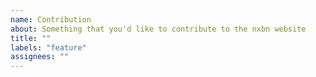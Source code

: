 ```yaml
---
name: Contribution
about: Something that you'd like to contribute to the nxbn website
title: ""
labels: "feature"
assignees: ""
---
```


